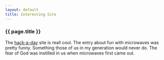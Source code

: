 ```yaml
---
layout: default
title: Interesting Site
---
```


### {{ page.title }}
The <a href="http://www.hackaday.com">hack-a-day</a> site is reall cool.  The entry about fun with microwaves was pretty funny. Something those of us in my generation would never do. The fear of God was instilled in us when microwaves first came out.
